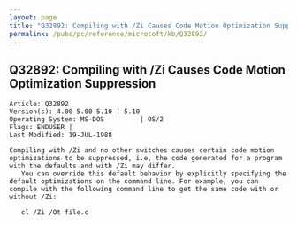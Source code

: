 ```yaml
---
layout: page
title: "Q32892: Compiling with /Zi Causes Code Motion Optimization Suppression"
permalink: /pubs/pc/reference/microsoft/kb/Q32892/
---
```


## Q32892: Compiling with /Zi Causes Code Motion Optimization Suppression

	Article: Q32892
	Version(s): 4.00 5.00 5.10 | 5.10
	Operating System: MS-DOS         | OS/2
	Flags: ENDUSER |
	Last Modified: 19-JUL-1988
	
	Compiling with /Zi and no other switches causes certain code motion
	optimizations to be suppressed, i.e, the code generated for a program
	with the defaults and with /Zi may differ.
	   You can override this default behavior by explicitly specifying the
	default optimizations on the command line. For example, you can
	compile with the following command line to get the same code with or
	without /Zi:
	
	   cl /Zi /Ot file.c
